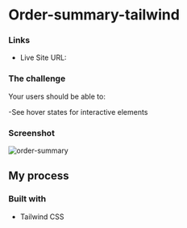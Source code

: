 # Order-summary-tailwind

### Links

- Live Site URL: 



### The challenge

Your users should be able to:

-See hover states for interactive elements

### Screenshot
![order-summary]()

## My process

### Built with

- Tailwind CSS
